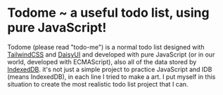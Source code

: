 # Todome ~ a useful todo list, using pure JavaScript!

Todome (please read "todo-me") is a normal todo list designed with [TailwindCSS](https://tailwindcss.com) and [DaisyUI](https://daisyui.com) and developed with pure JavaScript (or in our world, developed with ECMAScript), also all of the data stored by [IndexedDB](https://developer.mozilla.org/en-US/docs/Web/API/IndexedDB_API/Using_IndexedDB).
it's not just a simple project to practice JavaScript and IDB (means IndexedDB), in each line I tried to make a art. I put myself in this situation to create the most realistic todo list project that I can.  